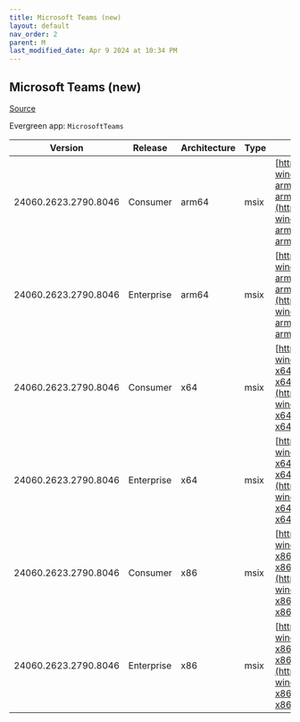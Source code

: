 ```yaml
---
title: Microsoft Teams (new)
layout: default
nav_order: 2
parent: M
last_modified_date: Apr 9 2024 at 10:34 PM
---
```


## Microsoft Teams (new)

[Source](https://www.microsoft.com/teams)

Evergreen app: `MicrosoftTeams`

| Version              | Release    | Architecture | Type | URI                                                                                                                                                                                                                          |
| -------------------- | ---------- | ------------ | ---- | ---------------------------------------------------------------------------------------------------------------------------------------------------------------------------------------------------------------------------- |
| 24060.2623.2790.8046 | Consumer   | arm64        | msix | [https://statics.teams.cdn.office.net/production-windows-arm64/24060.2623.2790.8046/MicrosoftTeams-arm64.msix](https://statics.teams.cdn.office.net/production-windows-arm64/24060.2623.2790.8046/MicrosoftTeams-arm64.msix) |
| 24060.2623.2790.8046 | Enterprise | arm64        | msix | [https://statics.teams.cdn.office.net/production-windows-arm64/24060.2623.2790.8046/MSTeams-arm64.msix](https://statics.teams.cdn.office.net/production-windows-arm64/24060.2623.2790.8046/MSTeams-arm64.msix)               |
| 24060.2623.2790.8046 | Consumer   | x64          | msix | [https://statics.teams.cdn.office.net/production-windows-x64/24060.2623.2790.8046/MicrosoftTeams-x64.msix](https://statics.teams.cdn.office.net/production-windows-x64/24060.2623.2790.8046/MicrosoftTeams-x64.msix)         |
| 24060.2623.2790.8046 | Enterprise | x64          | msix | [https://statics.teams.cdn.office.net/production-windows-x64/24060.2623.2790.8046/MSTeams-x64.msix](https://statics.teams.cdn.office.net/production-windows-x64/24060.2623.2790.8046/MSTeams-x64.msix)                       |
| 24060.2623.2790.8046 | Consumer   | x86          | msix | [https://statics.teams.cdn.office.net/production-windows-x86/24060.2623.2790.8046/MicrosoftTeams-x86.msix](https://statics.teams.cdn.office.net/production-windows-x86/24060.2623.2790.8046/MicrosoftTeams-x86.msix)         |
| 24060.2623.2790.8046 | Enterprise | x86          | msix | [https://statics.teams.cdn.office.net/production-windows-x86/24060.2623.2790.8046/MSTeams-x86.msix](https://statics.teams.cdn.office.net/production-windows-x86/24060.2623.2790.8046/MSTeams-x86.msix)                       |

